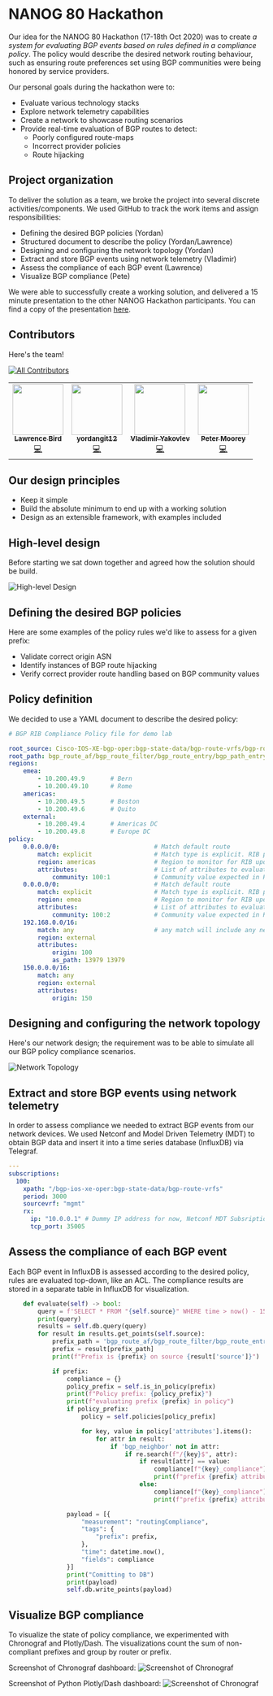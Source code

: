 # NANOG 80 Hackathon

Our idea for the NANOG 80 Hackathon (17-18th Oct 2020) was to create *a system for evaluating BGP events based on rules defined in a compliance policy*.  The policy would describe the desired network routing behaviour, such as ensuring route preferences set using BGP communities were being honored by service providers.

Our personal goals during the hackathon were to:

- Evaluate various technology stacks
- Explore network telemetry capabilities
- Create a network to showcase routing scenarios
- Provide real-time evaluation of BGP routes to detect:
  * Poorly configured route-maps
  * Incorrect provider policies
  * Route hijacking

## Project organization

To deliver the solution as a team, we broke the project into several discrete activities/components.  We used GitHub to track the work items and assign responsibilities:

- Defining the desired BGP policies (Yordan)
- Structured document to describe the policy (Yordan/Lawrence)
- Designing and configuring the network topology (Yordan)
- Extract and store BGP events using network telemetry (Vladimir)
- Assess the compliance of each BGP event (Lawrence)
- Visualize BGP compliance (Pete)

We were able to successfully create a working solution, and delivered a 15 minute presentation to the other NANOG Hackathon participants.  You can find a copy of the presentation [here](https://github.com/petermoorey/NANOG-80-Hackathon/blob/main/docs/NANOG%20Presentation.pdf).

## Contributors

Here's the team!

<!-- ALL-CONTRIBUTORS-BADGE:START - Do not remove or modify this section -->
[![All Contributors](https://img.shields.io/badge/all_contributors-4-orange.svg?style=flat-square)](#contributors-)
<!-- ALL-CONTRIBUTORS-BADGE:END -->

<!-- ALL-CONTRIBUTORS-LIST:START - Do not remove or modify this section -->
<!-- prettier-ignore-start -->
<!-- markdownlint-disable -->
<table>
  <tr>
    <td align="center"><a href="https://github.com/TheBirdsNest"><img src="https://avatars3.githubusercontent.com/u/31070227?v=4" width="100px;" alt=""/><br /><sub><b>Lawrence Bird</b></sub></a><br /><a href="https://github.com/petermoorey/NANOG-80-Hackathon/commits?author=TheBirdsNest" title="Code">💻</a></td>
    <td align="center"><a href="https://github.com/yordangit12"><img src="https://avatars1.githubusercontent.com/u/47042822?v=4" width="100px;" alt=""/><br /><sub><b>yordangit12</b></sub></a><br /><a href="#infra-yordangit12" title="Infrastructure (Hosting, Build-Tools, etc)">💻</a></td>
    <td align="center"><a href="https://github.com/VladimirGHC"><img src="https://avatars1.githubusercontent.com/u/72935381?v=4" width="100px;" alt=""/><br /><sub><b>Vladimir Yakovlev</b></sub></a><br /><a href="https://github.com/petermoorey/NANOG-80-Hackathon/commits?author=VladimirGHC" title="Code">💻</a></td>
    <td align="center"><a href="https://www.linkedin.com/in/pmoorey"><img src="https://avatars3.githubusercontent.com/u/10014623?v=4" width="100px;" alt=""/><br /><sub><b>Peter Moorey</b></sub></a><br /><a href="https://github.com/petermoorey/NANOG-80-Hackathon/commits?author=petermoorey" title="Code">💻</a></td>
  </tr>
</table>

<!-- markdownlint-enable -->
<!-- prettier-ignore-end -->
<!-- ALL-CONTRIBUTORS-LIST:END -->

## Our design principles

- Keep it simple
- Build the absolute minimum to end up with a working solution
- Design as an extensible framework, with examples included

## High-level design

Before starting we sat down together and agreed how the solution should be build.

![High-level Design](https://github.com/petermoorey/NANOG-80-Hackathon/blob/main/docs/SystemDesign.drawio.svg)

## Defining the desired BGP policies

Here are some examples of the policy rules we'd like to assess for a given prefix:

- Validate correct origin ASN 
- Identify instances of BGP route hijacking
- Verify correct provider route handling based on BGP community values

## Policy definition

We decided to use a YAML document to describe the desired policy:

```yaml
# BGP RIB Compliance Policy file for demo lab

root_source: Cisco-IOS-XE-bgp-oper:bgp-state-data/bgp-route-vrfs/bgp-route-vrf
root_path: bgp_route_af/bgp_route_filter/bgp_route_entry/bgp_path_entry/
regions:
    emea:
        - 10.200.49.9       # Bern
        - 10.200.49.10      # Rome
    americas:
        - 10.200.49.5       # Boston
        - 10.200.49.6       # Quito
    external:
        - 10.200.49.4       # Americas DC
        - 10.200.49.8       # Europe DC
policy:
    0.0.0.0/0:                          # Match default route
        match: explicit                 # Match type is explicit. RIB prefix must match 0.0.0.0/0 exactly
        region: americas                # Region to monitor for RIB updates on
        attributes:                     # List of attributes to evaluate and expected values
            community: 100:1            # Community value expected in RIB update
    0.0.0.0/0:                          # Match default route
        match: explicit                 # Match type is explicit. RIB prefix must match 0.0.0.0/0 exactly
        region: emea                    # Region to monitor for RIB updates on
        attributes:                     # List of attributes to evaluate and expected values
            community: 100:2            # Community value expected in RIB update
    192.168.0.0/16:
        match: any                      # any match will include any network prefix that is within the subnet, or the subnet itself
        region: external
        attributes:
            origin: 100
            as_path: 13979 13979
    150.0.0.0/16:
        match: any
        region: external
        attributes:
            origin: 150
```

## Designing and configuring the network topology

Here's our network design; the requirement was to be able to simulate all our BGP policy compliance scenarios.

![Network Topology](https://github.com/petermoorey/NANOG-80-Hackathon/blob/main/docs/images/Network%20Topology.png)

## Extract and store BGP events using network telemetry

In order to assess compliance we needed to extract BGP events from our network devices.  We used Netconf and Model Driven Telemetry (MDT) to obtain BGP data and insert it into a time series database (InfluxDB) via Telegraf.

```yaml
---
subscriptions:
  100:
    xpath: "/bgp-ios-xe-oper:bgp-state-data/bgp-route-vrfs"
    period: 3000
    sourcevrf: "mgmt"
    rx:
      ip: "10.0.0.1" # Dummy IP address for now, Netconf MDT Subsription script changes it to the IP address which is supplied to the script
      tcp_port: 35005
```

## Assess the compliance of each BGP event

Each BGP event in InfluxDB is assessed according to the desired policy, rules are evaluated top-down, like an ACL.  The compliance results are stored in a separate table in InfluxDB for visualization.

```python
    def evaluate(self) -> bool:
        query = f'SELECT * FROM "{self.source}" WHERE time > now() - 15s'
        print(query)
        results = self.db.query(query)
        for result in results.get_points(self.source):
            prefix_path = 'bgp_route_af/bgp_route_filter/bgp_route_entry/prefix'
            prefix = result[prefix_path]
            print(f"Prefix is {prefix} on source {result['source']}")

            if prefix:
                compliance = {}
                policy_prefix = self.is_in_policy(prefix)
                print(f"Policy prefix: {policy_prefix}")
                print(f"evaluating prefix {prefix} in policy")
                if policy_prefix:
                    policy = self.policies[policy_prefix]

                    for key, value in policy['attributes'].items():
                        for attr in result:
                            if 'bgp_neighbor' not in attr:
                                if re.search(f"/{key}$", attr):
                                    if result[attr] == value:
                                        compliance[f"{key}_compliance"] = 0
                                        print(f"prefix {prefix} attribute {key} is {result[attr]} which is compliant based on {value} from source {result['source']}")
                                    else:
                                        compliance[f"{key}_compliance"] = 1
                                        print(f"prefix {prefix} attribute {key} is {result[attr]} which is non-compliant based on {value} from source {result['source']}")

                payload = [{
                    "measurement": "routingCompliance",
                    "tags": {
                        "prefix": prefix,
                    },
                    "time": datetime.now(),
                    "fields": compliance
                }]
                print("Comitting to DB")
                print(payload)
                self.db.write_points(payload)
```

## Visualize BGP compliance

To visualize the state of policy compliance, we experimented with Chronograf and Plotly/Dash.  The visualizations count the sum of non-compliant prefixes and group by router or prefix.

Screenshot of Chronograf dashboard:
![Screenshot of Chronograf](https://github.com/petermoorey/NANOG-80-Hackathon/blob/main/docs/images/Chronograf.jpg?raw=true)

Screenshot of Python Plotly/Dash dashboard:
![Screenshot of Chronograf](https://github.com/petermoorey/NANOG-80-Hackathon/blob/main/docs/images/Plotly.jpg?raw=true)
